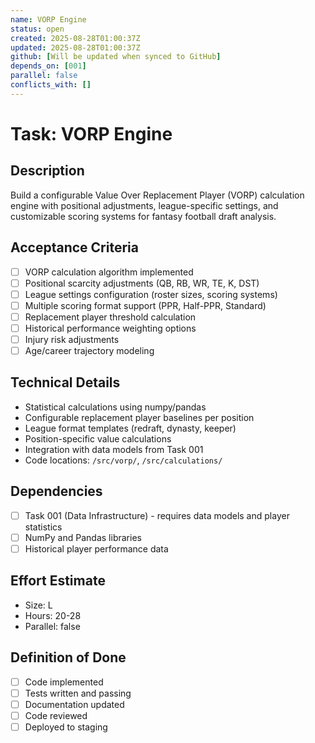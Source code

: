 ```yaml
---
name: VORP Engine
status: open
created: 2025-08-28T01:00:37Z
updated: 2025-08-28T01:00:37Z
github: [Will be updated when synced to GitHub]
depends_on: [001]
parallel: false
conflicts_with: []
---
```


# Task: VORP Engine

## Description
Build a configurable Value Over Replacement Player (VORP) calculation engine with positional adjustments, league-specific settings, and customizable scoring systems for fantasy football draft analysis.

## Acceptance Criteria
- [ ] VORP calculation algorithm implemented
- [ ] Positional scarcity adjustments (QB, RB, WR, TE, K, DST)
- [ ] League settings configuration (roster sizes, scoring systems)
- [ ] Multiple scoring format support (PPR, Half-PPR, Standard)
- [ ] Replacement player threshold calculation
- [ ] Historical performance weighting options
- [ ] Injury risk adjustments
- [ ] Age/career trajectory modeling

## Technical Details
- Statistical calculations using numpy/pandas
- Configurable replacement player baselines per position
- League format templates (redraft, dynasty, keeper)
- Position-specific value calculations
- Integration with data models from Task 001
- Code locations: `/src/vorp/`, `/src/calculations/`

## Dependencies
- [ ] Task 001 (Data Infrastructure) - requires data models and player statistics
- [ ] NumPy and Pandas libraries
- [ ] Historical player performance data

## Effort Estimate
- Size: L
- Hours: 20-28
- Parallel: false

## Definition of Done
- [ ] Code implemented
- [ ] Tests written and passing
- [ ] Documentation updated
- [ ] Code reviewed
- [ ] Deployed to staging